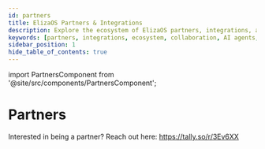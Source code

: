 ```yaml
---
id: partners
title: ElizaOS Partners & Integrations
description: Explore the ecosystem of ElizaOS partners, integrations, and collaborations.
keywords: [partners, integrations, ecosystem, collaboration, AI agents, developers, platforms]
sidebar_position: 1
hide_table_of_contents: true
---
```


import PartnersComponent from '@site/src/components/PartnersComponent';

# Partners

Interested in being a partner? Reach out here: https://tally.so/r/3Ev6XX

<PartnersComponent />
